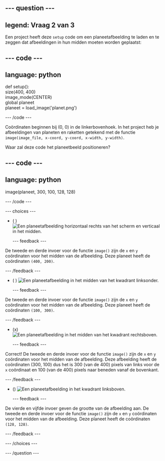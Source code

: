 
--- question ---
---
legend: Vraag 2 van 3
---

Een project heeft deze `setup` code om een planeetafbeelding te laden en te zeggen dat afbeeldingen in hun midden moeten worden geplaatst:

--- code ---
---
language: python
---

def setup():   
size(400, 400)   
image_mode(CENTER)   
global planeet   
planeet = load_image('planet.png')

--- /code ---

Coördinaten beginnen bij (0, 0) in de linkerbovenhoek. In het project heb je afbeeldingen van planeten en raketten getekend met de functie `image(image_file, x-coord, y-coord, x-width, y-width)`.

Waar zal deze code het planeetbeeld positioneren?

--- code ---
---
language: python
---

image(planeet, 300, 100, 128, 128)

--- /code ---

--- choices ---

- ( ) ![Een planeetafbeelding horizontaal rechts van het scherm en verticaal in het midden.](images/planet400200.png)

  --- feedback ---

De tweede en derde invoer voor de functie `image()` zijn de `x` en `y` coördinaten voor het midden van de afbeelding. Deze planeet heeft de coördinaten `(400, 200)`.

  --- /feedback ---

- ( ) ![Een planeetafbeelding in het midden van het kwadrant linksonder.](images/planet100300.png)

  --- feedback ---

De tweede en derde invoer voor de functie `image()` zijn de `x` en `y` coördinaten voor het midden van de afbeelding. Deze planeet heeft de coördinaten `(100, 300)`.

  --- /feedback ---

- (x) ![Een planeetafbeelding in het midden van het kwadrant rechtsboven.](images/planet300100.png)

  --- feedback ---

Correct! De tweede en derde invoer voor de functie `image()` zijn de `x` en `y` coördinaten voor het midden van de afbeelding. Deze afbeelding heeft de coördinaten (300, 100) dus het is 300 (van de 400) pixels van links voor de `x` coördinaat en 100 (van de 400) pixels naar beneden vanaf de bovenkant.

  --- /feedback ---

- () ![Een planeetafbeelding in het kwadrant linksboven.](images/planet128128.png)

  --- feedback ---

De vierde en vijfde invoer geven de grootte van de afbeelding aan. De tweede en derde invoer voor de functie `image()` zijn de `x` en `y` coördinaten voor het midden van de afbeelding. Deze planeet heeft de coördinaten `(128, 128)`.

  --- /feedback ---

--- /choices ---

--- /question ---
